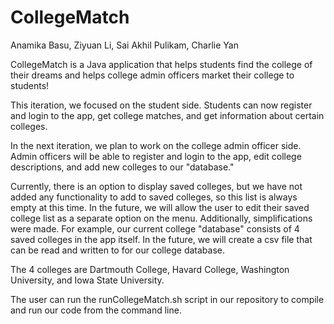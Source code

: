 # CollegeMatch

Anamika Basu,
Ziyuan Li, 
Sai Akhil Pulikam,
Charlie Yan

CollegeMatch is a Java application that helps students find the college of their dreams and helps college admin officers market their college to students!

This iteration, we focused on the student side. Students can now register and login to the app, get college matches, and get information about certain colleges. 

In the next iteration, we plan to work on the college admin officer side. Admin officers will be able to register and login to the app, edit college descriptions, and add new colleges to our "database."

   Currently, there is an option to display saved colleges, but we have not added any functionality to add to saved colleges, so this list is always empty at this time. In the future, we will allow the user to edit their saved college list as a separate option on the menu. 
   Additionally, simplifications were made. For example, our current college "database" consists of 4 saved colleges in the app itself. In the future, we will create a csv file that can be read and written to for our college database. 
   
   The 4 colleges are Dartmouth College, Havard College, Washington University, and Iowa State University. 

The user can run the runCollegeMatch.sh script in our repository to compile and run our code from the command line. 

